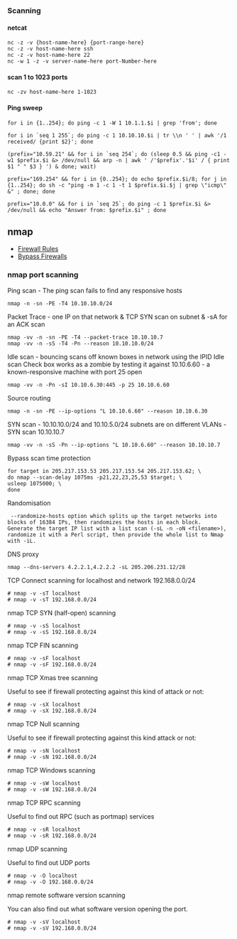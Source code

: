### Scanning


#### netcat
```
nc -z -v {host-name-here} {port-range-here}
nc -z -v host-name-here ssh
nc -z -v host-name-here 22
nc -w 1 -z -v server-name-here port-Number-here
 ```
 
#### scan 1 to 1023 ports
```
nc -zv host-name-here 1-1023
```

#### Ping sweep
```
for i in {1..254}; do ping -c 1 -W 1 10.1.1.$i | grep 'from'; done

for i in `seq 1 255`; do ping -c 1 10.10.10.$i | tr \\n ' ' | awk '/1 received/ {print $2}'; done

(prefix="10.59.21" && for i in `seq 254`; do (sleep 0.5 && ping -c1 -w1 $prefix.$i &> /dev/null && arp -n | awk ' /'$prefix'.'$i' / { print $1 " " $3 } ') & done; wait)

prefix="169.254" && for i in {0..254}; do echo $prefix.$i/8; for j in {1..254}; do sh -c "ping -m 1 -c 1 -t 1 $prefix.$i.$j | grep \"icmp\" &" ; done; done

prefix="10.0.0" && for i in `seq 25`; do ping -c 1 $prefix.$i &> /dev/null && echo "Answer from: $prefix.$i" ; done
```

## nmap

- [Firewall Rules](https://nmap.org/book/determining-firewall-rules.html)
- [Bypass Firewalls](https://nmap.org/book/firewall-subversion.html)


### nmap port scanning

Ping scan - The ping scan fails to find any responsive hosts
```
nmap -n -sn -PE -T4 10.10.10.0/24

```

Packet Trace - one IP on that network & TCP SYN scan on subnet &  -sA for an ACK scan
```
nmap -vv -n -sn -PE -T4 --packet-trace 10.10.10.7
nmap -vv -n -sS -T4 -Pn --reason 10.10.10.0/24

```
Idle scan - bouncing scans off known boxes in network using the IPID Idle scan
Check box works as a zombie by testing it against 10.10.6.60 - a known-responsive machine with port 25 open
```
nmap -vv -n -Pn -sI 10.10.6.30:445 -p 25 10.10.6.60
```

Source routing
```
nmap -n -sn -PE --ip-options "L 10.10.6.60" --reason 10.10.6.30
```

SYN scan - 10.10.10.0/24 and 10.10.5.0/24 subnets are on different VLANs - SYN scan 10.10.10.7 
```
nmap -vv -n -sS -Pn --ip-options "L 10.10.6.60" --reason 10.10.10.7
```

Bypass scan time protection
```
for target in 205.217.153.53 205.217.153.54 205.217.153.62; \
do nmap --scan-delay 1075ms -p21,22,23,25,53 $target; \
usleep 1075000; \
done
```

Randomisation
```
 --randomize-hosts option which splits up the target networks into blocks of 16384 IPs, then randomizes the hosts in each block. 
Generate the target IP list with a list scan (-sL -n -oN <filename>), randomize it with a Perl script, then provide the whole list to Nmap with -iL. 
```

DNS proxy
```
nmap --dns-servers 4.2.2.1,4.2.2.2 -sL 205.206.231.12/28
```


TCP Connect scanning for localhost and network 192.168.0.0/24
```
# nmap -v -sT localhost
# nmap -v -sT 192.168.0.0/24
```
nmap TCP SYN (half-open) scanning
```
# nmap -v -sS localhost
# nmap -v -sS 192.168.0.0/24
```
nmap TCP FIN scanning
```
# nmap -v -sF localhost
# nmap -v -sF 192.168.0.0/24
```
nmap TCP Xmas tree scanning

Useful to see if firewall protecting against this kind of attack or not:
```
# nmap -v -sX localhost
# nmap -v -sX 192.168.0.0/24
```
nmap TCP Null scanning

Useful to see if firewall protecting against this kind attack or not:
```
# nmap -v -sN localhost
# nmap -v -sN 192.168.0.0/24
```
nmap TCP Windows scanning
```
# nmap -v -sW localhost
# nmap -v -sW 192.168.0.0/24
```
nmap TCP RPC scanning

Useful to find out RPC (such as portmap) services
```
# nmap -v -sR localhost
# nmap -v -sR 192.168.0.0/24
```
nmap UDP scanning

Useful to find out UDP ports
```
# nmap -v -O localhost
# nmap -v -O 192.168.0.0/24
```

nmap remote software version scanning

You can also find out what software version opening the port.

```
# nmap -v -sV localhost
# nmap -v -sV 192.168.0.0/24

```
